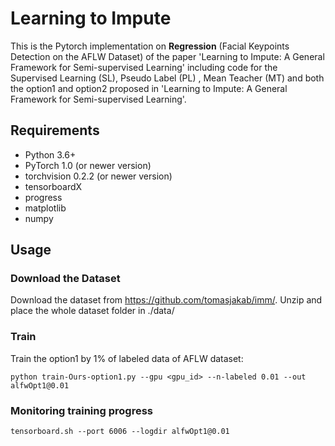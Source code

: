 # Learning to Impute
This is the Pytorch implementation on **Regression** (Facial Keypoints Detection on the AFLW Dataset) of the paper 'Learning to Impute: A General Framework for Semi-supervised Learning' including code for the Supervised Learning (SL), Pseudo Label (PL) , Mean Teacher (MT) and both the option1 and option2 proposed in 'Learning to Impute: A General Framework for Semi-supervised Learning'.


## Requirements
- Python 3.6+
- PyTorch 1.0 (or newer version)
- torchvision 0.2.2 (or newer version)
- tensorboardX
- progress
- matplotlib
- numpy

## Usage

### Download the Dataset
Download the dataset from https://github.com/tomasjakab/imm/. Unzip and place the whole dataset folder in ./data/

### Train
Train the option1 by 1% of labeled data of AFLW dataset:

```
python train-Ours-option1.py --gpu <gpu_id> --n-labeled 0.01 --out alfwOpt1@0.01
```

### Monitoring training progress
```
tensorboard.sh --port 6006 --logdir alfwOpt1@0.01